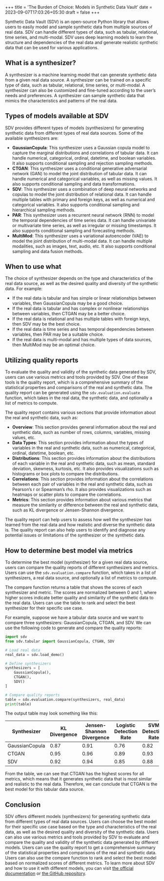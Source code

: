 +++
title = 'The Burden of Choice: Models in Synthetic Data Vault'
date = 2023-09-07T17:03:26+05:30
draft = false
+++

Synthetic Data Vault (SDV) is an open-source Python library that allows users to easily model and sample synthetic data from multiple sources of real data. SDV can handle different types of data, such as tabular, relational, time series, and multi-modal. SDV uses deep learning models to learn the structure and dependencies of the real data and generate realistic synthetic data that can be used for various applications.

## What is a synthesizer?

A synthesizer is a machine learning model that can generate synthetic data from a given real data source. A synthesizer can be trained on a specific type of data, such as tabular, relational, time series, or multi-modal. A synthesizer can also be customized and fine-tuned according to the user’s needs and preferences. A synthesizer can sample synthetic data that mimics the characteristics and patterns of the real data.

## Types of models available at SDV

SDV provides different types of models (synthesizers) for generating synthetic data from different types of real data sources. Some of the available synthesizers are:

- **GaussianCopula**: This synthesizer uses a Gaussian copula model to capture the marginal distributions and correlations of tabular data. It can handle numerical, categorical, ordinal, datetime, and boolean variables. It also supports conditional sampling and rejection sampling methods.
- **CTGAN**: This synthesizer uses a conditional generative adversarial network (GAN) to model the joint distribution of tabular data. It can handle numerical and categorical variables, as well as missing values. It also supports conditional sampling and data transformations.
- **SDV**: This synthesizer uses a combination of deep neural networks and copulas to model the joint distribution of relational data. It can handle multiple tables with primary and foreign keys, as well as numerical and categorical variables. It also supports conditional sampling and hierarchical sampling methods.
- **PAR**: This synthesizer uses a recurrent neural network (RNN) to model the temporal dependencies of time series data. It can handle univariate or multivariate time series, as well as irregular or missing timestamps. It also supports conditional sampling and forecasting methods.
- **MultiMod**: This synthesizer uses a variational autoencoder (VAE) to model the joint distribution of multi-modal data. It can handle multiple modalities, such as images, text, audio, etc. It also supports conditional sampling and data fusion methods.

## When to use what

The choice of synthesizer depends on the type and characteristics of the real data source, as well as the desired quality and diversity of the synthetic data. For example:

- If the real data is tabular and has simple or linear relationships between variables, then GaussianCopula may be a good choice.
- If the real data is tabular and has complex or nonlinear relationships between variables, then CTGAN may be a better choice.
- If the real data is relational and has multiple tables with foreign keys, then SDV may be the best choice.
- If the real data is time series and has temporal dependencies between variables, then PAR may be a suitable choice.
- If the real data is multi-modal and has multiple types of data sources, then MultiMod may be an optimal choice.

## Utilizing quality reports

To evaluate the quality and validity of the synthetic data generated by SDV, users can use various metrics and tools provided by SDV. One of these tools is the quality report, which is a comprehensive summary of the statistical properties and comparisons of the real and synthetic data. The quality report can be generated using the  `sdv.evaluation.evaluate`  function, which takes in the real data, the synthetic data, and optionally a list of metrics to compute.

The quality report contains various sections that provide information about the real and synthetic data, such as:

- **Overview**: This section provides general information about the real and synthetic data, such as number of rows, columns, variables, missing values, etc.
- **Data Types**: This section provides information about the types of variables in the real and synthetic data, such as numerical, categorical, ordinal, datetime, boolean, etc.
- **Distributions**: This section provides information about the distributions of each variable in the real and synthetic data, such as mean, standard deviation, skewness, kurtosis, etc. It also provides visualizations such as histograms or box plots to compare the distributions.
- **Correlations**: This section provides information about the correlations between each pair of variables in the real and synthetic data, such as Pearson’s r or Spearman’s rho. It also provides visualizations such as heatmaps or scatter plots to compare the correlations.
- **Metrics**: This section provides information about various metrics that measure the similarity or difference between the real and synthetic data, such as KL divergence or Jensen-Shannon divergence.

The quality report can help users to assess how well the synthesizer has learned from the real data and how realistic and diverse the synthetic data is. The quality report can also help users to identify and diagnose any potential issues or limitations of the synthesizer or the synthetic data.

## How to determine best model via metrics

To determine the best model (synthesizer) for a given real data source, users can compare the quality reports of different synthesizers and metrics. Users can use the  `sdv.evaluation.compare`  function, which takes in a list of synthesizers, a real data source, and optionally a list of metrics to compute.

The compare function returns a table that shows the scores of each synthesizer and metric. The scores are normalized between 0 and 1, where higher scores indicate better quality and similarity of the synthetic data to the real data. Users can use the table to rank and select the best synthesizer for their specific use case.

For example, suppose we have a tabular data source and we want to compare three synthesizers: GaussianCopula, CTGAN, and SDV. We can use the following code to generate and compare the quality reports:

```python
import sdv
from sdv.tabular import GaussianCopula, CTGAN, SDV

# Load real data
real_data = sdv.load_demo()

# Define synthesizers
synthesizers = [
    GaussianCopula(),
    CTGAN(),
    SDV()
]

# Compare quality reports
table = sdv.evaluation.compare(synthesizers, real_data)
print(table)

```

The output table may look something like this:

| Synthesizer | KL Divergence | Jensen-Shannon Divergence | Logistic Detection Rate | SVM Detection Rate |
| ----------- | ------------- | ------------------------- | ----------------------- | ------------------ |
| GaussianCopula | 0.87 | 0.91 | 0.76 | 0.82 |
| CTGAN | 0.95 | 0.96 | 0.89 | 0.93 |
| SDV | 0.92 | 0.94 | 0.85 | 0.88 |

From the table, we can see that CTGAN has the highest scores for all metrics, which means that it generates synthetic data that is most similar and realistic to the real data. Therefore, we can conclude that CTGAN is the best model for this tabular data source.

## Conclusion

SDV offers different models (synthesizers) for generating synthetic data from different types of real data sources. Users can choose the best model for their specific use case based on the type and characteristics of the real data, as well as the desired quality and diversity of the synthetic data. Users can also use various metrics and tools provided by SDV to evaluate and compare the quality and validity of the synthetic data generated by different models. Users can use the quality report to get a comprehensive summary of the statistical properties and comparisons of the real and synthetic data. Users can also use the compare function to rank and select the best model based on normalized scores of different metrics. To learn more about SDV and how to use it with different models, you can visit [the official documentation](https://sdv.dev/)  or [the GitHub repository](https://github.com/sdv-dev/SDV).